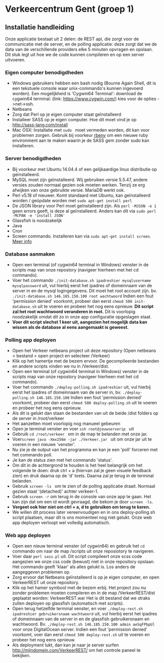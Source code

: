# Verkeercentrum Gent (groep 1)
## Installatie handleiding

Onze applicatie bestaat uit 2 delen: de REST api, die zorgt voor de communicatie met de server, en de polling applicatie: deze zorgt dat we de data van de verschillende providers elke 5 minuten opvragen en opslaan. Dit stuk legt uit hoe we de code kunnen compileren en op een server uitvoeren.

### Eigen computer benodigdheden

* Windows gebruikers hebben een bash nodig (Bourne Again Shell, dit is een tekstuele console waar unix-commando's kunnen ingevoerd worden).
Een mogelijkheid is 'Cygwin64 Terminal': download de cygwin64 terminal: (link: https://www.cygwin.com/) kies voor de opties ->net->ssh.
* Netbeans
* Zorg dat Perl op je eigen computer staat geïnstalleerd
* Installeer SASS op je eigen computer. Hoe dit moet vind je op http://sass-lang.com/install
* Mac OSX: Installatie met ```sudo ``` moet vermeden worden, dit kan voor problemen zorgen. Gebruik bij voorkeur [rbenv](https://github.com/rbenv/rbenv)  om een nieuwe ruby environment aan te maken waarin je de SASS gem zonder sudo kan installeren.

### Server benodigdheden
* Bij voorkeur met Ubuntu 14.04.4 of een gelijkaardige linux distributie op geïnstalleerd.
* MySQL moet zijn geïnstalleerd. Wij gebruiken versie 5.5.47, andere versies zouden normaal gezien ook moeten werken. Tenzij ze erg afwijken van onze gebruikte versie. MariaDB werkt ook.
* Perl v5.18 of nieuwer. Komt standaard met Ubuntu, kan geïnstalleerd worden / geüpdate worden met ```sudo apt-get install perl```
* De JSON library voor Perl moet geïnstalleerd zijn. Als ```perl -MJSON -e 1``` geen errors geeft, is deze al geïnstalleerd. Anders kan dit via 
  ```sudo perl -MCPAN -e 'install JSON'```
* Glassfish is noodzakelijk
* Java
* Cron
* Screen commando. Installeren kan via ```sudo apt-get install screen```. [Meer info](https://www.digitalocean.com/community/tutorials/how-to-install-and-use-screen-on-an-ubuntu-cloud-server)

### Database aanmaken

*  Open een terminal (of cygwin64 terminal in Windows) venster in de scripts map van onze repostory (navigeer hierheen met het cd commando). 
*  Voer het commando ``` ./init-database.sh ipadreshier mysqlusername mysqlpassword ``` uit, vul hierbij eerst het ipadres of domeinnaam van de server in en de mysql logingegevens. Dit moet het root account zijn. bv. ``` ./init-database.sh 146.185.150.100 root wachtwoord ``` Indien een fout 'permission denied' voorkomt, probeer dan eerst ```chmod 500 init-database.sh``` uit te voeren en probeer het nog eens opnieuw. **Dit script zal het root wachtwoord veranderen in root.** Dit is voorlopig noodzakelijk omdat dit zo in onze app configuratie opgeslagen staat.
*  **Voer dit script slechst 1 keer uit, aangezien het mogelijk data kan wissen als de database al eens aangemaakt is geweest.**

### Polling app deployen

* Open het Verkeer netbeans project uit deze repository (Open netbeans > bestand > open project en selecteer /Verkeer) 
* Klik op het hamertje met de bezem ervoor. De gecompileerde bestanden en andere scripts vinden we nu in /Verkeer/dist.
* Open een terminal (of cygwin64 terminal in Windows) venster in de scripts map van onze repostory (navigeer hierheen met het cd commando).
* Voer het commando ``` ./deploy-polling.sh ipadreshier ``` uit, vul hierbij eerst het ipadres of domeinnaam van de server in, bv. ``` ./deploy-polling.sh 146.185.150.100 ``` Indien een fout 'permission denied' voorkomt, probeer dan eerst ```chmod 500 deploy-polling.sh``` uit te voeren en probeer het nog eens opnieuw.
* Als dit is gelukt dan staan de bestanden van uit de beide /dist folders op de server in /root/verkeer
* Het aanzetten moet voorlopig nog manueel gebeuren
* Open je terminal venster en voer ``` ssh root@jouwserverip  ``` uit
* Gebruik ``` cd /root/verkeer  ``` om in de map te belanden met onze jar.
* Voer``` screen java -Xmx256m -jar ./Verkeer.jar  ``` uit om onze jar uit te voeren in een nieuwe 'venster'.
* Nu zie je de output van het programma en kan je een 'poll' forceren met het commando poll.
* Je kan de status zien met het commando 'status'.
* Om dit in de achtergrond te houden is het heel belangrijk om het volgende te doen: druk ctrl + a (hiervan zal je geen visuele feedback zien) en druk daarna op de 'd' toets. Daarna zal je terug in de terminal belanden.
* Gebruik ```screen -ls ``` om te zien of de polling applicatie draait. Normaal gezien staat '(detached)' achter verkeer-1.
* Gebruik ``` screen -r ``` om terug in de console van onze app te gaan. Het kan zijn dat om een id wordt gevraagd, die bekom je door ```screen -ls```. 
* **Vergeet ook hier niet om ctrl + a, d te gebruiken om terug te keren.** 
* We willen dit process later vereenvoudigen en in ons deploy-polling.sh script plaatsen, maar dit is ons momenteel nog niet gelukt. Onze web app deployen verloopt wel volledig automatisch.

### Web app deployen

* Open een nieuw terminal venster (of cygwin64) en gebruik het ```cd``` commando om naar de map /scripts uit onze reposiotory te navigeren.
* Voer daar ``` perl sass.pl ``` uit. Dit script compileert onze scss code aangezien we onze css code (bewust) niet in onze repository opslaan. Het commando geeft 'klaar' als alles gelukt is. Los anders de aangeggeven problemen op. 
* Zorg ervoor dat Netbeans geïnstalleerd is op je eigen computer, en open VerkeerREST uit onze repository. 
* Klik op het hamer symbool met de bezem erbij. Het project zou nu zonder problemen moeten compileren en in de map /VerkeerREST/dist geplaatst worden: VerkeerREST.war Het is dit bestand dat we straks zullen deployen op glassfish (automatisch met scripts).
* Open terug hetzelfde terminal venster, en voer ``` ./deploy-rest.sh ipadreshier gebruikersnaam wachtwoord ``` uit, vul hierbij eerst het ipadres of domeinnaam van de server in en de glassfish gebruikersnaam en wachtwoord. Bv. ``` ./deploy-rest.sh 146.185.150.100 admin aeSqFPbpUl ``` voor onze DigitalOcean server. Indien een fout 'permission denied' voorkomt, voer dan eerst ```chmod 500 deploy-rest.sh``` uit te voeren en probeer het nog eens opnieuw.
* Als deployment lukt, dan kan je naar je server surfen http://mijndomein.com/VerkeerREST/ om het controle paneel te bekijken.

